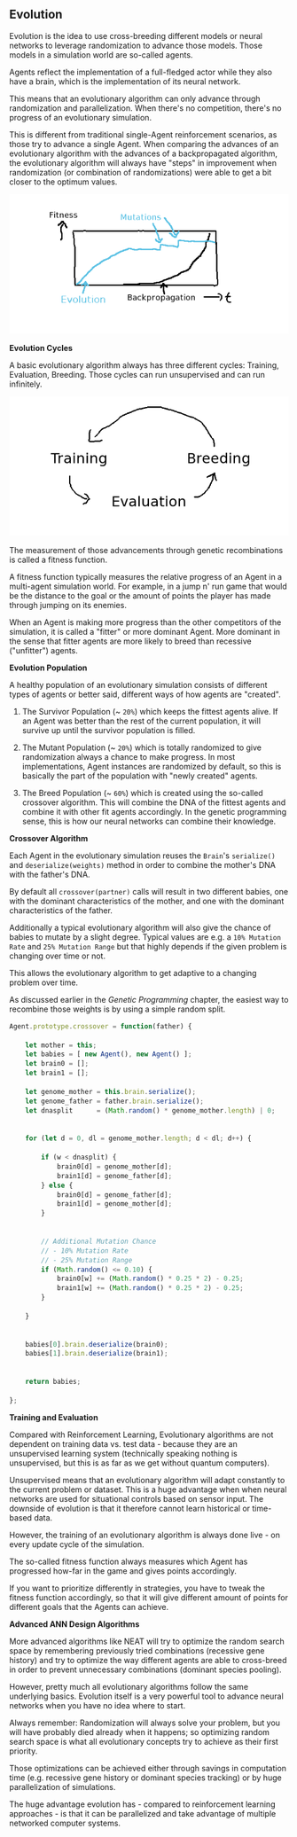 
## Evolution

Evolution is the idea to use cross-breeding different models
or neural networks to leverage randomization to advance
those models. Those models in a simulation world are
so-called agents.

Agents reflect the implementation of a full-fledged actor
while they also have a brain, which is the implementation of
its neural network.

This means that an evolutionary algorithm can only advance
through randomization and parallelization. When there's no
competition, there's no progress of an evolutionary
simulation.

This is different from traditional single-Agent
reinforcement scenarios, as those try to advance a single
Agent. When comparing the advances of an evolutionary
algorithm with the advances of a backpropagated algorithm,
the evolutionary algorithm will always have "steps" in
improvement when randomization (or combination of
randomizations) were able to get a bit closer to the optimum
values.

![evolution-progress](./media/evolution-progress.png)



**Evolution Cycles**

A basic evolutionary algorithm always has three different
cycles: Training, Evaluation, Breeding. Those cycles can run
unsupervised and can run infinitely.

![evolution-cycles](./media/evolution-cycles.png)

The measurement of those advancements through genetic
recombinations is called a fitness function.

A fitness function typically measures the relative progress
of an Agent in a multi-agent simulation world. For example,
in a jump n' run game that would be the distance to the goal
or the amount of points the player has made through jumping
on its enemies.

When an Agent is making more progress than the other
competitors of the simulation, it is called a "fitter" or
more dominant Agent. More dominant in the sense that fitter
agents are more likely to breed than recessive ("unfitter")
agents.


**Evolution Population**

A healthy population of an evolutionary simulation consists
of different types of agents or better said, different ways
of how agents are "created".

1. The Survivor Population (~ `20%`) which keeps the fittest
   agents alive. If an Agent was better than the rest of the
   current population, it will survive up until the survivor
   population is filled.

2. The Mutant Population (~ `20%`) which is totally randomized
   to give randomization always a chance to make progress.
   In most implementations, Agent instances are randomized
   by default, so this is basically the part of the
   population with "newly created" agents.

3. The Breed Population (~ `60%`) which is created using the
   so-called crossover algorithm. This will combine the DNA
   of the fittest agents and combine it with other fit
   agents accordingly. In the genetic programming sense,
   this is how our neural networks can combine their
   knowledge.


**Crossover Algorithm**

Each Agent in the evolutionary simulation reuses the `Brain`'s
`serialize()` and `deserialize(weights)` method in order to
combine the mother's DNA with the father's DNA.

By default all `crossover(partner)` calls will result in two
different babies, one with the dominant characteristics of
the mother, and one with the dominant characteristics of the
father.

Additionally a typical evolutionary algorithm will also give
the chance of babies to mutate by a slight degree. Typical
values are e.g. a `10% Mutation Rate` and `25% Mutation Range`
but that highly depends if the given problem is changing over
time or not.

This allows the evolutionary algorithm to get adaptive to a
changing problem over time.

As discussed earlier in the *Genetic Programming* chapter,
the easiest way to recombine those weights is by using a
simple random split.

```javascript
Agent.prototype.crossover = function(father) {

	let mother = this;
	let babies = [ new Agent(), new Agent() ];
	let brain0 = [];
	let brain1 = [];

	let genome_mother = this.brain.serialize();
	let genome_father = father.brain.serialize();
	let dnasplit      = (Math.random() * genome_mother.length) | 0;


	for (let d = 0, dl = genome_mother.length; d < dl; d++) {

		if (w < dnasplit) {
			brain0[d] = genome_mother[d];
			brain1[d] = genome_father[d];
		} else {
			brain0[d] = genome_father[d];
			brain1[d] = genome_mother[d];
		}


		// Additional Mutation Chance
		// - 10% Mutation Rate
		// - 25% Mutation Range
		if (Math.random() <= 0.10) {
			brain0[w] += (Math.random() * 0.25 * 2) - 0.25;
			brain1[w] += (Math.random() * 0.25 * 2) - 0.25;
		}

	}


	babies[0].brain.deserialize(brain0);
	babies[1].brain.deserialize(brain1);


	return babies;

};
```

**Training and Evaluation**

Compared with Reinforcement Learning, Evolutionary algorithms
are not dependent on training data vs. test data - because they
are an unsupervised learning system (technically speaking nothing
is unsupervised, but this is as far as we get without quantum
computers).

Unsupervised means that an evolutionary algorithm will adapt
constantly to the current problem or dataset. This is a huge
advantage when when neural networks are used for situational
controls based on sensor input. The downside of evolution is
that it therefore cannot learn historical or time-based data.

However, the training of an evolutionary algorithm is always
done live - on every update cycle of the simulation.

The so-called fitness function always measures which Agent
has progressed how-far in the game and gives points accordingly.

If you want to prioritize differently in strategies, you have
to tweak the fitness function accordingly, so that it will give
different amount of points for different goals that the Agents
can achieve.


**Advanced ANN Design Algorithms**

More advanced algorithms like NEAT will try to optimize the
random search space by remembering previously tried
combinations (recessive gene history) and try to optimize
the way different agents are able to cross-breed in order to
prevent unnecessary combinations (dominant species pooling).

However, pretty much all evolutionary algorithms follow the
same underlying basics. Evolution itself is a very powerful
tool to advance neural networks when you have no idea where
to start.

Always remember: Randomization will always solve your
problem, but you will have probably died already when it
happens; so optimizing random search space is what all
evolutionary concepts try to achieve as their first
priority.

Those optimizations can be achieved either through savings in
computation time (e.g. recessive gene history or dominant
species tracking) or by huge parallelization of simulations.

The huge advantage evolution has - compared to reinforcement
learning approaches - is that it can be parallelized and
take advantage of multiple networked computer systems.


